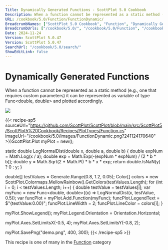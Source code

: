 ```yaml
---
Title: Dynamically Generated Functions - ScottPlot 5.0 Cookbook
Description: When a function cannot be represented as a static method (e.g., one that requires custom parameters) it can be represented as variable of type Func<double, double> and plotted accordingly.
URL: /cookbook/5.0/Function/FunctionDynamic/
BreadcrumbNames: ["ScottPlot 5.0 Cookbook", "Function", "Dynamically Generated Functions"]
BreadcrumbUrls: ["/cookbook/5.0/", "/cookbook/5.0/Function", "/cookbook/5.0/Function/FunctionDynamic"]
Date: 2024-11-24
Version: ScottPlot 5.0.47
Version: ScottPlot 5.0.47
SearchUrl: "/cookbook/5.0/search/"
ShowEditLink: false
---
```



<div class='d-flex align-items-center mt-5'>
<h1 class='me-2 text-dark my-0 border-0'>Dynamically Generated Functions</h1>
</div>

When a function cannot be represented as a static method (e.g., one that requires custom parameters) it can be represented as variable of type Func<double, double> and plotted accordingly.

[![](/cookbook/5.0/images/FunctionDynamic.png?241124170640)](/cookbook/5.0/images/FunctionDynamic.png?241124170640)

{{< recipe-sp5 sourceUrl="https://github.com/ScottPlot/ScottPlot/blob/main/src/ScottPlot5/ScottPlot5%20Cookbook/Recipes/PlotTypes/Function.cs" imageUrl="/cookbook/5.0/images/FunctionDynamic.png?241124170640" >}}ScottPlot.Plot myPlot = new();

static double LogNormalDist(double x, double a, double b)
{
    double expNum = Math.Log(x / a);
    double exp = Math.Exp(-(expNum * expNum) / (2 * b * b));
    double y = Math.Sqrt(2 * Math.PI) * b * x * exp;
    return double.IsNaN(y) ? 0 : y;
}

double[] testValues = Generate.Range(0.8, 1.2, 0.05);
Color[] colors = new ScottPlot.Colormaps.MellowRainbow().GetColors(testValues.Length);
for (int i = 0; i &lt; testValues.Length; i++)
{
    double testValue = testValues[i];
    var myFunc = new Func&lt;double, double&gt;((x) =&gt; LogNormalDist(x, testValue, 0.5));
    var funcPlot = myPlot.Add.Function(myFunc);
    funcPlot.LegendText = $"{testValue:0.00}";
    funcPlot.LineWidth = 2;
    funcPlot.LineColor = colors[i];
}

myPlot.ShowLegend();
myPlot.Legend.Orientation = Orientation.Horizontal;

myPlot.Axes.SetLimitsX(-0.5, 4);
myPlot.Axes.SetLimitsY(-0.8, 2);

myPlot.SavePng("demo.png", 400, 300);
{{< /recipe-sp5 >}}

<div class='my-5 text-center'>This recipe is one of many in the <a href='/cookbook/5.0/Function'>Function</a> category</div>


